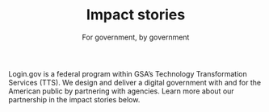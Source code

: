 ---
layout: partners/impact-stories
permalink: /partners/impact-stories/
title: >-
    # Impact stories
subtitle: >-
    ## For government, by government
body: >-
    Login.gov is a federal program within GSA’s Technology Transformation Services (TTS). We design and deliver a digital government with and for the American public by partnering with agencies. Learn more about our partnership in the impact stories below.
sba_body: >-
    U.S. Small Business Administration (SBA) partnered with GSA’s Federal Acquisition Service Technology Transformation Services (TTS) to centralize their identity management platform.
rrb_body: >-
    The U.S. Railroad Retirement Board (RRB) partnered with GSA’s Federal Acquisition Strategy’s Technology Transformation Services (TTS) to leverage the latest innovations in digital security to protect their customers.
sba_link: >-
    <a href="{{ '/partners/sba-impact-story/' | locale_url }}" class="text-middle partners-subtitle caret"><b>Small Business Administration (SBA)</b></a>
rrb_link: >-
    <a href="{{ '/partners/rrb-impact-story/' | locale_url }}" class="text-middle partners-subtitle caret" ><b>Railroad Retirement Board (RRB)</b></a>
---